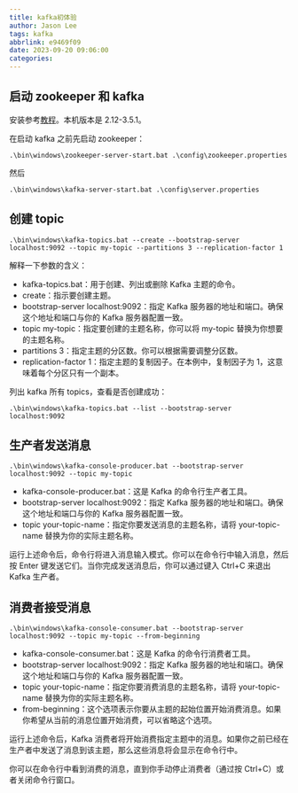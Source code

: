 ```yaml
---
title: kafka初体验
author: Jason Lee
tags: kafka
abbrlink: e9469f09
date: 2023-09-20 09:06:00
categories:
---
```


## 启动 zookeeper 和 kafka

安装参考[教程](https://www.geeksforgeeks.org/how-to-install-and-run-apache-kafka-on-windows/)。本机版本是 2.12-3.5.1。

在启动 kafka 之前先启动 zookeeper：

```
.\bin\windows\zookeeper-server-start.bat .\config\zookeeper.properties
```

然后

```
.\bin\windows\kafka-server-start.bat .\config\server.properties
```

## 创建 topic

```
.\bin\windows\kafka-topics.bat --create --bootstrap-server localhost:9092 --topic my-topic --partitions 3 --replication-factor 1
```

解释一下参数的含义：

- kafka-topics.bat：用于创建、列出或删除 Kafka 主题的命令。
- create：指示要创建主题。
- bootstrap-server localhost:9092：指定 Kafka 服务器的地址和端口。确保这个地址和端口与你的 Kafka 服务器配置一致。
- topic my-topic：指定要创建的主题名称，你可以将 my-topic 替换为你想要的主题名称。
- partitions 3：指定主题的分区数。你可以根据需要调整分区数。
- replication-factor 1：指定主题的复制因子。在本例中，复制因子为 1，这意味着每个分区只有一个副本。

列出 kafka 所有 topics，查看是否创建成功：

```
.\bin\windows\kafka-topics.bat --list --bootstrap-server localhost:9092
```

## 生产者发送消息

```
.\bin\windows\kafka-console-producer.bat --bootstrap-server localhost:9092 --topic my-topic
```

- kafka-console-producer.bat：这是 Kafka 的命令行生产者工具。
- bootstrap-server localhost:9092：指定 Kafka 服务器的地址和端口。确保这个地址和端口与你的 Kafka 服务器配置一致。
- topic your-topic-name：指定你要发送消息的主题名称，请将 your-topic-name 替换为你的实际主题名称。

运行上述命令后，命令行将进入消息输入模式。你可以在命令行中输入消息，然后按 Enter 键发送它们。当你完成发送消息后，你可以通过键入 Ctrl+C 来退出 Kafka 生产者。

## 消费者接受消息

```
.\bin\windows\kafka-console-consumer.bat --bootstrap-server localhost:9092 --topic my-topic --from-beginning
```

- kafka-console-consumer.bat：这是 Kafka 的命令行消费者工具。
- bootstrap-server localhost:9092：指定 Kafka 服务器的地址和端口。确保这个地址和端口与你的 Kafka 服务器配置一致。
- topic your-topic-name：指定你要消费消息的主题名称，请将 your-topic-name 替换为你的实际主题名称。
- from-beginning：这个选项表示你要从主题的起始位置开始消费消息。如果你希望从当前的消息位置开始消费，可以省略这个选项。

运行上述命令后，Kafka 消费者将开始消费指定主题中的消息。如果你之前已经在生产者中发送了消息到该主题，那么这些消息将会显示在命令行中。

你可以在命令行中看到消费的消息，直到你手动停止消费者（通过按 Ctrl+C）或者关闭命令行窗口。
